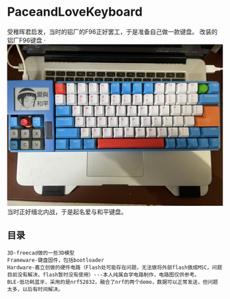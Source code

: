 # PaceandLoveKeyboard
受稚晖君启发，当时的铝厂的F96正好罢工，于是准备自己做一款键盘。
改装的铝厂F96键盘
·![](https://github.com/Marspacecraft/PaceandLoveKeyboard/blob/main/image/1.jpeg)    
当时正好缅北内战，于是起名爱与和平键盘。
## 目录
    3D-freecad做的一些3D模型
    Frameware-键盘固件，包括bootloader
    Hardware-嘉立创做的硬件电路（Flash处可能存在问题，无法做将外部flash做成MSC，问题目前没有解决，flash暂时没有使用）---本人纯属自学电路制作，电路图仅供参考。
    BLE-低功耗蓝牙，采用的是nrf52832，融合了nrf的两个demo，数据可以正常发送，但问题太多，以后有时间解决。
